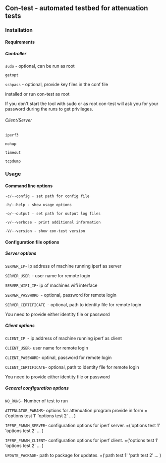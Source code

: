 ## Con-test - automated testbed for attenuation tests
### Installation
#### Requirements
##### Controller

` sudo ` - optional, can be run as root

` getopt `

` sshpass ` - optional, provide key files in the conf file

installed or run con-test as root

If you don't start the tool with sudo or as root con-test will ask you for your
password during the runs to get privileges.

###### Client/Server

` iperf3 `

` nohup `

` timeout `

` tcpdump `

### Usage
#### Command line options
`-c/--config - set path for config file `

`-h/--help - show usage options`

`-o/--output - set path for output log files `

`-v/--verbose - print additional information `

`-V/--version - show con-test version `

#### Configuration file options
##### Server options
` SERVER_IP `- ip address of machine running iperf as server

`SERVER_USER `- user name for remote login

`SERVER_WIFI_IP`- ip of machines wifi interface

`SERVER_PASSWORD `- optional, password for remote login

`SERVER_CERTIFICATE `- optional, path to identity file for remote login

You need to provide either identity file or password

##### Client options
`CLIENT_IP `- ip address of machine running iperf as client

`CLIENT_USER`- user name for remote login

`CLIENT_PASSWORD`- optinal, password for remote login

`CLIENT_CERTIFICATE`- optional, path to identity file for remote login

You need to provide either identity file or password

##### General configuration options

`NO_RUNS`- Number of test to run

`ATTENUATOR_PARAMS`- options for attenuation program provide in form
=('options test 1' 'options test 2' ... )

`IPERF_PARAM_SERVER`- configuration options for iperf server. =('options test 1'
 'options test 2' ... )

`IPERF_PARAM_CLIENT`- configuration options for iperf client. =('options test 1'
 'options test 2' ... )

 `UPDATE_PACKAGE`- path to package for updates. =('path test 1' 'path test 2' ... )
